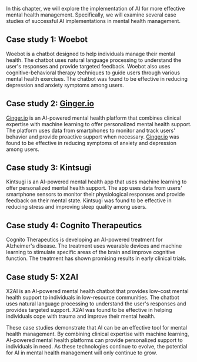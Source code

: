 
In this chapter, we will explore the implementation of AI for more effective mental health management. Specifically, we will examine several case studies of successful AI implementations in mental health management.

Case study 1: Woebot
--------------------

Woebot is a chatbot designed to help individuals manage their mental health. The chatbot uses natural language processing to understand the user's responses and provide targeted feedback. Woebot also uses cognitive-behavioral therapy techniques to guide users through various mental health exercises. The chatbot was found to be effective in reducing depression and anxiety symptoms among users.

Case study 2: [Ginger.io](http://Ginger.io)
-------------------------------------------

[Ginger.io](http://Ginger.io) is an AI-powered mental health platform that combines clinical expertise with machine learning to offer personalized mental health support. The platform uses data from smartphones to monitor and track users' behavior and provide proactive support when necessary. [Ginger.io](http://Ginger.io) was found to be effective in reducing symptoms of anxiety and depression among users.

Case study 3: Kintsugi
----------------------

Kintsugi is an AI-powered mental health app that uses machine learning to offer personalized mental health support. The app uses data from users' smartphone sensors to monitor their physiological responses and provide feedback on their mental state. Kintsugi was found to be effective in reducing stress and improving sleep quality among users.

Case study 4: Cognito Therapeutics
----------------------------------

Cognito Therapeutics is developing an AI-powered treatment for Alzheimer's disease. The treatment uses wearable devices and machine learning to stimulate specific areas of the brain and improve cognitive function. The treatment has shown promising results in early clinical trials.

Case study 5: X2AI
------------------

X2AI is an AI-powered mental health chatbot that provides low-cost mental health support to individuals in low-resource communities. The chatbot uses natural language processing to understand the user's responses and provides targeted support. X2AI was found to be effective in helping individuals cope with trauma and improve their mental health.

These case studies demonstrate that AI can be an effective tool for mental health management. By combining clinical expertise with machine learning, AI-powered mental health platforms can provide personalized support to individuals in need. As these technologies continue to evolve, the potential for AI in mental health management will only continue to grow.
